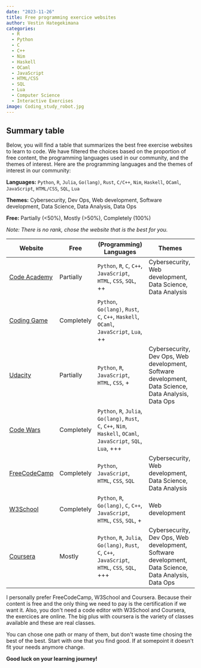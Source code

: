 ```yaml
---
date: "2023-11-26"
title: Free programming exercice websites
author: Vestin Hategekimana
categories:
  - R
  - Python
  - C
  - C++
  - Nim
  - Haskell
  - OCaml
  - JavaScript
  - HTML/CSS
  - SQL
  - Lua
  - Computer Science
  - Interactive Exercises
image: Coding_study_robot.jpg
---
```


## Summary table

Below, you will find a table that summarizes the best free exercise websites to learn to code. We have filtered the choices based on the proportion of free content, the programming languages used in our community, and the themes of interest. Here are the programming languages and the themes of interest in our community:

**Languages:** `Python`, `R`, `Julia`, `Go(lang)`, `Rust`, `C/C++`, `Nim`, `Haskell`, `OCaml`, `JavaScript`, `HTML/CSS`, `SQL`, `Lua`

**Themes:** Cybersecurity, Dev Ops, Web development, Software development, Data Science, Data Analysis, Data Ops

**Free:** Partially (\<50%), Mostly (\>50%), Completely (100%)

*Note: There is no rank, chose the website that is the best for you.*

| Website                                        | Free       | (Programming) Languages                                                                                            | Themes                                                                                               |
|--------------|--------------|--------------------|-------------------------|
| [Code Academy](https://www.codecademy.com/)    | Partially  | `Python`, `R`, `C`, `C++`, `JavaScript`, `HTML`, `CSS`, `SQL`, ++                                                  | Cybersecurity, Web development, Data Science, Data Analysis                                          |
| [Coding Game](https://www.codingame.com/start) | Completely | `Python`, `Go(lang)`, `Rust`, `C`, `C++`, `Haskell`, `OCaml`, `JavaScript`, `Lua`, ++                              |                                                                                                      |
| [Udacity](https://www.udacity.com/)            | Partially  | `Python`, `R`, `JavaScript`, `HTML`, `CSS`, +                                                                      | Cybersecurity, Dev Ops, Web development, Software development, Data Science, Data Analysis, Data Ops |
| [Code Wars](https://www.codewars.com/)         | Completely | `Python`, `R`, `Julia`, `Go(lang)`, `Rust`, `C`, `C++`, `Nim`, `Haskell`, `OCaml`, `JavaScript`, `SQL`, `Lua`, +++ |                                                                                                      |
| [FreeCodeCamp](https://www.freecodecamp.org/)  | Completely | `Python`, `JavaScript`, `HTML`, `CSS`, `SQL`                                                                       | Cybersecurity, Web development, Data Science, Data Analysis                                          |
| [W3School](https://www.w3schools.com/)         | Completely | `Python`, `R`, `Go(lang)`, `C`, `C++`, `JavaScript`, `HTML`, `CSS`, `SQL`, +                                       | Web development                                                                                      |
| [Coursera](https://www.coursera.org/)          | Mostly     | `Python`, `R`, `Julia`, `Go(lang)`, `Rust`, `C`, `C++`, `JavaScript`, `HTML`, `CSS`, `SQL`, +++                    | Cybersecurity, Dev Ops, Web development, Software development, Data Science, Data Analysis, Data Ops |

I personally prefer FreeCodeCamp, W3School and Coursera. Because their content is free and the only thing we need to pay is the certification if we want it. Also, you don't need a code editor with W3School and Coursera, the exercices are online. The big plus with coursera is the variety of classes available and these are real classes.

You can chose one path or many of them, but don't waste time chosing the best of the best. Start with one that you find good. If at somepoint it doesn't fit your needs anymore change.

**Good luck on your learning journey!**
